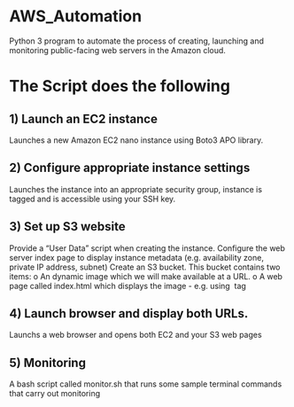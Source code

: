 # AWS_Automation
Python 3 program to automate the process of  creating, launching and monitoring public-facing web servers in the Amazon cloud. 

# The Script does the following

## 1) Launch an EC2 instance
Launches a new Amazon EC2 nano instance using Boto3 APO library.

## 2) Configure appropriate instance settings
Launches the instance into an appropriate security group, instance is tagged and is accessible using your SSH key.

## 3) Set up S3 website
Provide a “User Data” script when creating the instance.
Configure the web server index page to display instance metadata (e.g. availability zone, private IP address, subnet)
Create an S3 bucket. This bucket contains two items:
o An dynamic image which we will make available at a URL.
o A web page called index.html which displays the image - e.g. using <img> tag

## 4) Launch browser and display both URLs.
Launchs a web browser and opens both EC2 and your S3 web pages

## 5) Monitoring
A bash script called monitor.sh that runs some sample terminal
commands that carry out monitoring
